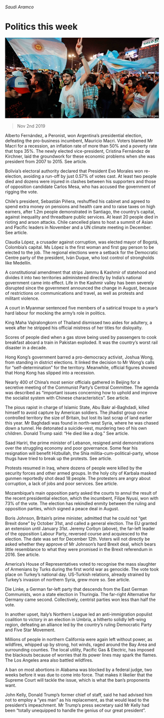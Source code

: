 ###### Saudi Aramco

# Politics this week 

![image](images/20191102_wwp001_facebook.jpg) 

> Nov 2nd 2019 

Alberto Fernández, a Peronist, won Argentina’s presidential election, defeating the pro-business incumbent, Mauricio Macri. Voters blamed Mr Macri for a recession, an inflation rate of more than 50% and a poverty rate that tops 35%. The newly elected vice-president, Cristina Fernández de Kirchner, laid the groundwork for these economic problems when she was president from 2007 to 2015. See article. 

Bolivia’s electoral authority declared that President Evo Morales won re-election, avoiding a run-off by just 0.57% of votes cast. At least two people died and dozens were injured in clashes between his supporters and those of opposition candidate Carlos Mesa, who has accused the government of rigging the vote. 

Chile’s president, Sebastián Piñera, reshuffled his cabinet and agreed to spend extra money on pensions and health care and to raise taxes on high earners, after 1.2m people demonstrated in Santiago, the country’s capital, against inequality and threadbare public services. At least 20 people died in rioting and arson attacks. Chile cancelled plans to host a summit of Asian and Pacific leaders in November and a UN climate meeting in December. See article. 

Claudia López, a crusader against corruption, was elected mayor of Bogotá, Colombia’s capital. Ms López is the first woman and first gay person to be elected to the job. The regional elections were a setback for the Democratic Centre party of the president, Iván Duque, who lost control of strongholds like Medellín. 

A constitutional amendment that strips Jammu & Kashmir of statehood and divides it into two territories administered directly by India’s national government came into effect. Life in the Kashmir valley has been severely disrupted since the government announced the change in August, because of restrictions on communications and travel, as well as protests and militant violence. 

A court in Myanmar sentenced five members of a satirical troupe to a year’s hard labour for mocking the army’s role in politics. 

King Maha Vajiralongkorn of Thailand dismissed two aides for adultery, a week after he stripped his official mistress of her titles for disloyalty. 

Scores of people died when a gas stove being used by passengers to cook breakfast aboard a train in Pakistan exploded. It was the country’s worst rail disaster in a decade. 

Hong Kong’s government barred a pro-democracy activist, Joshua Wong, from standing in district elections. It linked the decision to Mr Wong’s calls for “self-determination” for the territory. Meanwhile, official figures showed that Hong Kong has slipped into a recession. 

Nearly 400 of China’s most senior officials gathered in Beijing for a secretive meeting of the Communist Party’s Central Committee. The agenda was described as “important issues concerning how to uphold and improve the socialist system with Chinese characteristics”. See article. 

The pious rapist in charge of Islamic State, Abu Bakr al-Baghdadi, killed himself to avoid capture by American soldiers. The jihadist group once controlled territory the size of Britain, but lost its last scrap of land earlier this year. Mr Baghdadi was found in north-west Syria, where he was chased down a tunnel. He detonated a suicide-vest, murdering two of his own children. Donald Trump said: “He died like a dog.” See article. 

Saad Hariri, the prime minister of Lebanon, resigned amid demonstrations over the struggling economy and poor governance. Some fear his resignation will benefit Hizbullah, the Shia militia-cum-political-party, whose thugs have tried to break up the protests. See article. 

Protests resumed in Iraq, where dozens of people were killed by the security forces and other armed groups. In the holy city of Karbala masked gunmen reportedly shot dead 18 people. The protesters are angry about corruption, a lack of jobs and poor services. See article. 

Mozambique’s main opposition party asked the courts to annul the result of the recent presidential election, which the incumbent, Filipe Nyusi, won with 73% of the vote. The election has rekindled enmity between the ruling and opposition parties, which signed a peace deal in August. 

Boris Johnson, Britain’s prime minister, admitted that he could not “get Brexit done” by October 31st, and called a general election. The EU granted an extension until January 31st. Jeremy Corbyn (above), the far-left leader of the opposition Labour Party, reversed course and acquiesced to the election. The date was set for December 12th. Voters will not directly be asked whether they approve of Mr Johnson’s hard Brexit deal, which bears little resemblance to what they were promised in the Brexit referendum in 2016. See article. 

America’s House of Representatives voted to recognise the mass slaughter of Armenians by Turks during the first world war as genocide. The vote took place on Turkey’s national day. US-Turkish relations, already strained by Turkey’s invasion of northern Syria, grew more so. See article. 

Die Linke, a German far-left party that descends from the East German Communists, won a state election in Thuringia. The far-right Alternative for Germany came second. Collectively, centrist parties won less than half the vote. 

In another upset, Italy’s Northern League led an anti-immigration populist coalition to victory in an election in Umbria, a hitherto solidly left-wing region, defeating an alliance led by the country’s ruling Democratic Party and Five Star Movement. 

Millions of people in northern California were again left without power, as wildfires, whipped up by strong, hot winds, raged around the Bay Area and surrounding counties. The local utility, Pacific Gas & Electric, has imposed the blackouts because of worries that its power lines may spark the flames. The Los Angeles area also battled wildfires. 

A ban on most abortions in Alabama was blocked by a federal judge, two weeks before it was due to come into force. That makes it likelier that the Supreme Court will tackle the issue, which is what the ban’s proponents want. 

John Kelly, Donald Trump’s former chief of staff, said he had advised him not to employ a “yes man” as his replacement, as that would lead to the president’s impeachment. Mr Trump’s press secretary said Mr Kelly had been “totally unequipped to handle the genius of our great president”. 

